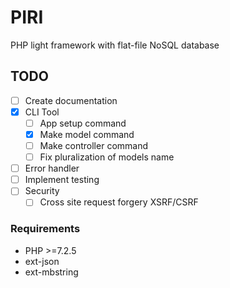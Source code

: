 # PIRI

PHP light framework with flat-file NoSQL database

## TODO

- [ ] Create documentation
- [x] CLI Tool
  - [ ] App setup command
  - [x] Make model command
  - [ ] Make controller command
  - [ ] Fix pluralization of models name
- [ ] Error handler
- [ ] Implement testing
- [ ] Security
  - [ ] Cross site request forgery XSRF/CSRF

### Requirements

- PHP >=7.2.5
- ext-json
- ext-mbstring
